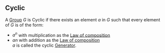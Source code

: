## Cyclic  
A [Group](./Group.md) $G$ is Cyclic if there exists an element $a$ in $G$ such that every element of $G$ is of the form:  
- $a^n$ with multiplication as the [Law of composition](../Law-of-composition.md)  
- $an$ with addition as the [Law of composition](../Law-of-composition.md)  
$a$ is called the cyclic [Generator](./Generator.md).